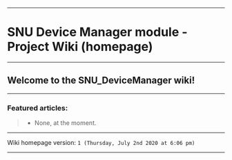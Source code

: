 
***

# SNU Device Manager module - Project Wiki (homepage)

***

## Welcome to the SNU_DeviceManager wiki!

***

### Featured articles:

> * None, at the moment.

***

Wiki homepage version: `1 (Thursday, July 2nd 2020 at 6:06 pm)`

***
